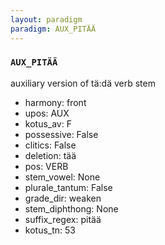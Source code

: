 ```yaml
---
layout: paradigm
paradigm: AUX_PITÄÄ
---
```

### ` AUX_PITÄÄ `

auxiliary version of tä:dä verb stem
* harmony: front
* upos: AUX
* kotus_av: F
* possessive: False
* clitics: False
* deletion: tää
* pos: VERB
* stem_vowel: None
* plurale_tantum: False
* grade_dir: weaken
* stem_diphthong: None
* suffix_regex: pitää
* kotus_tn: 53
